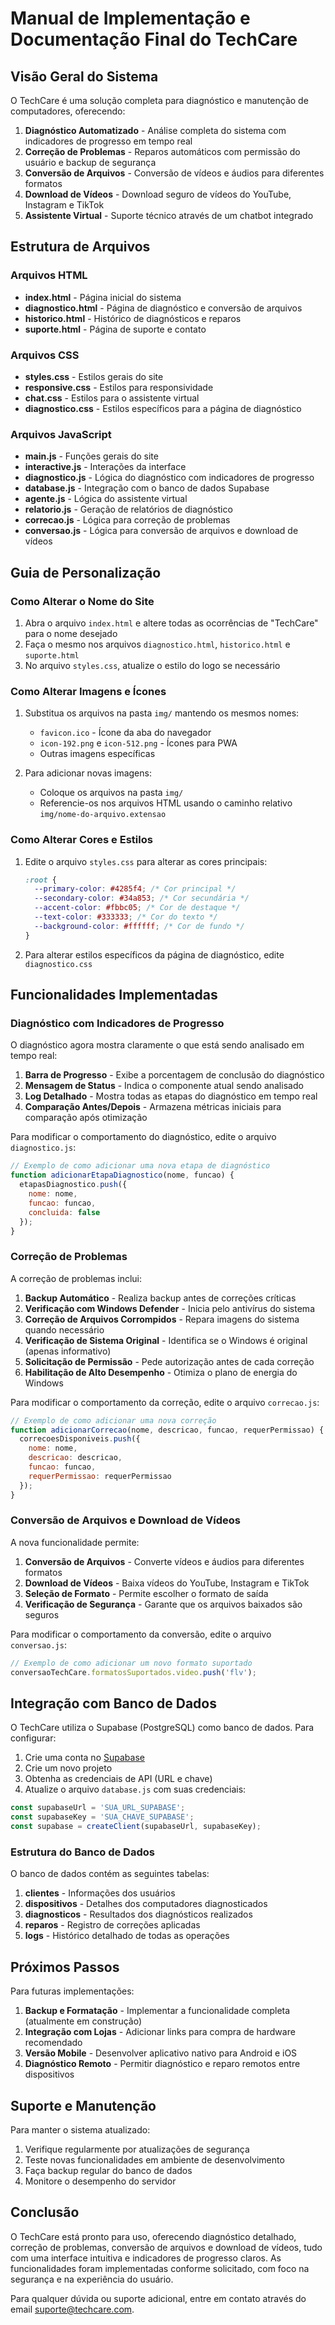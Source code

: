 # Manual de Implementação e Documentação Final do TechCare

## Visão Geral do Sistema

O TechCare é uma solução completa para diagnóstico e manutenção de computadores, oferecendo:

1. **Diagnóstico Automatizado** - Análise completa do sistema com indicadores de progresso em tempo real
2. **Correção de Problemas** - Reparos automáticos com permissão do usuário e backup de segurança
3. **Conversão de Arquivos** - Conversão de vídeos e áudios para diferentes formatos
4. **Download de Vídeos** - Download seguro de vídeos do YouTube, Instagram e TikTok
5. **Assistente Virtual** - Suporte técnico através de um chatbot integrado

## Estrutura de Arquivos

### Arquivos HTML

- **index.html** - Página inicial do sistema
- **diagnostico.html** - Página de diagnóstico e conversão de arquivos
- **historico.html** - Histórico de diagnósticos e reparos
- **suporte.html** - Página de suporte e contato

### Arquivos CSS

- **styles.css** - Estilos gerais do site
- **responsive.css** - Estilos para responsividade
- **chat.css** - Estilos para o assistente virtual
- **diagnostico.css** - Estilos específicos para a página de diagnóstico

### Arquivos JavaScript

- **main.js** - Funções gerais do site
- **interactive.js** - Interações da interface
- **diagnostico.js** - Lógica do diagnóstico com indicadores de progresso
- **database.js** - Integração com o banco de dados Supabase
- **agente.js** - Lógica do assistente virtual
- **relatorio.js** - Geração de relatórios de diagnóstico
- **correcao.js** - Lógica para correção de problemas
- **conversao.js** - Lógica para conversão de arquivos e download de vídeos

## Guia de Personalização

### Como Alterar o Nome do Site

1. Abra o arquivo `index.html` e altere todas as ocorrências de "TechCare" para o nome desejado
2. Faça o mesmo nos arquivos `diagnostico.html`, `historico.html` e `suporte.html`
3. No arquivo `styles.css`, atualize o estilo do logo se necessário

### Como Alterar Imagens e Ícones

1. Substitua os arquivos na pasta `img/` mantendo os mesmos nomes:
   - `favicon.ico` - Ícone da aba do navegador
   - `icon-192.png` e `icon-512.png` - Ícones para PWA
   - Outras imagens específicas

2. Para adicionar novas imagens:
   - Coloque os arquivos na pasta `img/`
   - Referencie-os nos arquivos HTML usando o caminho relativo `img/nome-do-arquivo.extensao`

### Como Alterar Cores e Estilos

1. Edite o arquivo `styles.css` para alterar as cores principais:
   ```css
   :root {
     --primary-color: #4285f4; /* Cor principal */
     --secondary-color: #34a853; /* Cor secundária */
     --accent-color: #fbbc05; /* Cor de destaque */
     --text-color: #333333; /* Cor do texto */
     --background-color: #ffffff; /* Cor de fundo */
   }
   ```

2. Para alterar estilos específicos da página de diagnóstico, edite `diagnostico.css`

## Funcionalidades Implementadas

### Diagnóstico com Indicadores de Progresso

O diagnóstico agora mostra claramente o que está sendo analisado em tempo real:

1. **Barra de Progresso** - Exibe a porcentagem de conclusão do diagnóstico
2. **Mensagem de Status** - Indica o componente atual sendo analisado
3. **Log Detalhado** - Mostra todas as etapas do diagnóstico em tempo real
4. **Comparação Antes/Depois** - Armazena métricas iniciais para comparação após otimização

Para modificar o comportamento do diagnóstico, edite o arquivo `diagnostico.js`:

```javascript
// Exemplo de como adicionar uma nova etapa de diagnóstico
function adicionarEtapaDiagnostico(nome, funcao) {
  etapasDiagnostico.push({
    nome: nome,
    funcao: funcao,
    concluida: false
  });
}
```

### Correção de Problemas

A correção de problemas inclui:

1. **Backup Automático** - Realiza backup antes de correções críticas
2. **Verificação com Windows Defender** - Inicia pelo antivírus do sistema
3. **Correção de Arquivos Corrompidos** - Repara imagens do sistema quando necessário
4. **Verificação de Sistema Original** - Identifica se o Windows é original (apenas informativo)
5. **Solicitação de Permissão** - Pede autorização antes de cada correção
6. **Habilitação de Alto Desempenho** - Otimiza o plano de energia do Windows

Para modificar o comportamento da correção, edite o arquivo `correcao.js`:

```javascript
// Exemplo de como adicionar uma nova correção
function adicionarCorrecao(nome, descricao, funcao, requerPermissao) {
  correcoesDisponiveis.push({
    nome: nome,
    descricao: descricao,
    funcao: funcao,
    requerPermissao: requerPermissao
  });
}
```

### Conversão de Arquivos e Download de Vídeos

A nova funcionalidade permite:

1. **Conversão de Arquivos** - Converte vídeos e áudios para diferentes formatos
2. **Download de Vídeos** - Baixa vídeos do YouTube, Instagram e TikTok
3. **Seleção de Formato** - Permite escolher o formato de saída
4. **Verificação de Segurança** - Garante que os arquivos baixados são seguros

Para modificar o comportamento da conversão, edite o arquivo `conversao.js`:

```javascript
// Exemplo de como adicionar um novo formato suportado
conversaoTechCare.formatosSuportados.video.push('flv');
```

## Integração com Banco de Dados

O TechCare utiliza o Supabase (PostgreSQL) como banco de dados. Para configurar:

1. Crie uma conta no [Supabase](https://supabase.com/)
2. Crie um novo projeto
3. Obtenha as credenciais de API (URL e chave)
4. Atualize o arquivo `database.js` com suas credenciais:

```javascript
const supabaseUrl = 'SUA_URL_SUPABASE';
const supabaseKey = 'SUA_CHAVE_SUPABASE';
const supabase = createClient(supabaseUrl, supabaseKey);
```

### Estrutura do Banco de Dados

O banco de dados contém as seguintes tabelas:

1. **clientes** - Informações dos usuários
2. **dispositivos** - Detalhes dos computadores diagnosticados
3. **diagnosticos** - Resultados dos diagnósticos realizados
4. **reparos** - Registro de correções aplicadas
5. **logs** - Histórico detalhado de todas as operações

## Próximos Passos

Para futuras implementações:

1. **Backup e Formatação** - Implementar a funcionalidade completa (atualmente em construção)
2. **Integração com Lojas** - Adicionar links para compra de hardware recomendado
3. **Versão Mobile** - Desenvolver aplicativo nativo para Android e iOS
4. **Diagnóstico Remoto** - Permitir diagnóstico e reparo remotos entre dispositivos

## Suporte e Manutenção

Para manter o sistema atualizado:

1. Verifique regularmente por atualizações de segurança
2. Teste novas funcionalidades em ambiente de desenvolvimento
3. Faça backup regular do banco de dados
4. Monitore o desempenho do servidor

## Conclusão

O TechCare está pronto para uso, oferecendo diagnóstico detalhado, correção de problemas, conversão de arquivos e download de vídeos, tudo com uma interface intuitiva e indicadores de progresso claros. As funcionalidades foram implementadas conforme solicitado, com foco na segurança e na experiência do usuário.

Para qualquer dúvida ou suporte adicional, entre em contato através do email suporte@techcare.com.
